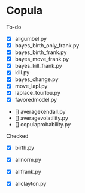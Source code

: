 # Copula

To-do
- [x] allgumbel.py
- [x] bayes_birth_only_frank.py
- [x] bayes_birth_frank.py
- [x] bayes_move_frank.py
- [x] bayes_kill_frank.py
- [x] kill.py
- [x] bayes_change.py
- [x] move_lapl.py
- [x] laplace_tourlou.py
- [x]  favoredmodel.py
- []  averagekendall.py
- []  averagevolatility.py
- []  copulaprobability.py

Checked
- [x] birth.py
- [x] allnorm.py
- [x] allfrank.py
- [x] allclayton.py


